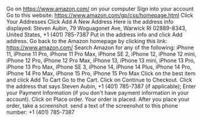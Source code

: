 Go on https://www.amazon.com/ on your computer
Sign into your account
Go to this website: https://www.amazon.com/gp/css/homepage.html
Click Your Addresses
Click Add A New Address
Here is the address info displayed: Steven Aubin, 79 Woguagonet Ave, Warwick RI 02889-8343, United States, +1 (401) 785-7387
Put in the address info and click Add address.
Go back to the Amazon homepage by clicking this link: https://www.amazon.com/
Search Amazon for any of the following: iPhone 11, iPhone 11 Pro, iPhone 11 Pro Max, iPhone SE 2, iPhone 12, iPhone 12 mini, iPhone 12 Pro, iPhone 12 Pro Max, iPhone 13, iPhone 13 mini, iPhone 13 Pro, iPhone 13 Pro Max, iPhone SE 3, iPhone 14, iPhone 14 Plus, iPhone 14 Pro, iPhone 14 Pro Max, iPhone 15 Pro, iPhone 15 Pro Max
Click on the best item and click Add To Cart
Go to the Cart.
Click on Continue to Checkout.
Click the address that says Steven Aubin, +1 (401) 785-7387 (if applicable);
Enter your Payment Information (if you don't have payment information in your account).
Click on Place order.
Your order is placed. After you place your order, take a screenshot. send a text of the screenshot to this phone number: +1 (401) 785-7387 
